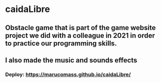 # caidaLibre
## Obstacle game that is part of the game website project we did with a colleague in 2021 in order to practice our programming skills.
## I also made the music and sounds effects

### Deploy: https://marucomass.github.io/caidaLibre/
